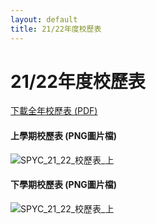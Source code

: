 ```yaml
---
layout: default
title: 21/22年度校歷表
---
```


# 21/22年度校歷表


<a href="{{site.url}}/files/calendar.pdf" class="w3-button w3-white w3-border w3-border-green w3-round-xlarge no-hover-underline">下載全年校歷表 (PDF)</a>

#### 上學期校歷表 (PNG圖片檔)
![SPYC_21_22_校歷表_上][cal1]
#### 下學期校歷表 (PNG圖片檔)
![SPYC_21_22_校歷表_上][cal2]

[cal1]: {{site.url}}/files/cal_1.png "SPYC 21-22 校歷表 (上)"
[cal2]: {{site.url}}/files/cal_2.png "SPYC 21-22 校歷表 (下)"